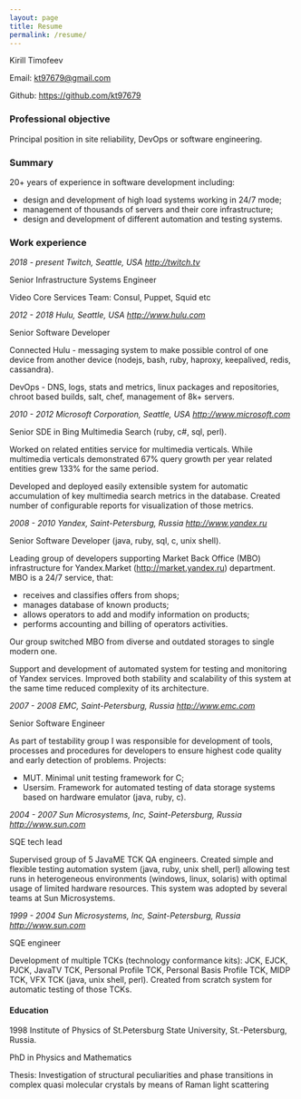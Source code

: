 ```yaml
---
layout: page
title: Resume
permalink: /resume/
---
```


Kirill Timofeev

Email: <kt97679@gmail.com>

Github: <https://github.com/kt97679>

### Professional objective

Principal position in site reliability, DevOps or software engineering.

### Summary

20+ years of experience in software development including:
- design and development of high load systems working in 24/7 mode;
- management of thousands of servers and their core infrastructure;
- design and development of different automation and testing systems.

### Work experience

_2018 - present Twitch, Seattle, USA <http://twitch.tv>_

Senior Infrastructure Systems Engineer

Video Core Services Team: Consul, Puppet, Squid etc

_2012 - 2018 Hulu, Seattle, USA <http://www.hulu.com>_

Senior Software Developer

Connected Hulu - messaging system to make possible control of one device from another device (nodejs, bash, ruby, haproxy, keepalived, redis, cassandra).

DevOps - DNS, logs, stats and metrics, linux packages and repositories, chroot based builds, salt, chef, management of 8k+ servers.

_2010 - 2012 Microsoft Corporation, Seattle, USA <http://www.microsoft.com>_

Senior SDE in Bing Multimedia Search (ruby, c#, sql, perl).

Worked on related entities service for multimedia verticals. While multimedia verticals demonstrated 67% query growth per year related entities grew 133% for the same period.

Developed and deployed easily extensible system for automatic accumulation of key multimedia search metrics in the database. Created number of configurable reports for visualization of those metrics.

_2008 - 2010 Yandex, Saint-Petersburg, Russia <http://www.yandex.ru>_

Senior Software Developer (java, ruby, sql, c, unix shell).

Leading group of developers supporting Market Back Office (MBO) infrastructure for Yandex.Market (http://market.yandex.ru) department. MBO is a 24/7 service, that:

- receives and classifies offers from shops;
- manages database of known products;
- allows operators to add and modify information on products;
- performs accounting and billing of operators activities.

Our group switched MBO from diverse and outdated storages to single modern one.

Support and development of automated system for testing and monitoring of Yandex services. Improved both stability and scalability of this system at the same time reduced complexity of its architecture.

_2007 - 2008 EMC, Saint-Petersburg, Russia <http://www.emc.com>_

Senior Software Engineer

As part of testability group I was responsible for development of tools, processes and procedures for developers to ensure highest code quality and early detection of problems. Projects:

- MUT. Minimal unit testing framework for C;
- Usersim. Framework for automated testing of data storage systems based on hardware emulator (java, ruby, c).

_2004 - 2007 Sun Microsystems, Inc, Saint-Petersburg, Russia <http://www.sun.com>_

SQE tech lead

Supervised group of 5 JavaME TCK QA engineers. Created simple and flexible testing automation system (java, ruby, unix shell, perl) allowing test runs in heterogeneous environments (windows, linux, solaris) with optimal usage of limited hardware resources. This system was adopted by several teams at Sun Microsystems.

_1999 - 2004 Sun Microsystems, Inc, Saint-Petersburg, Russia <http://www.sun.com>_

SQE engineer

Development of multiple TCKs (technology conformance kits): JCK, EJCK, PJCK, JavaTV TCK, Personal Profile TCK, Personal Basis Profile TCK, MIDP TCK, VFX TCK (java, unix shell, perl). Created from scratch system for automatic testing of those TCKs.

#### Education

1998 Institute of Physics of St.Petersburg State University, St.-Petersburg, Russia.

PhD in Physics and Mathematics

Thesis: Investigation of structural peculiarities and phase transitions in complex quasi molecular crystals by means of Raman light scattering
